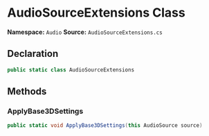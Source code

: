 # AudioSourceExtensions Class

**Namespace:** `Audio`
**Source:** `AudioSourceExtensions.cs`

## Declaration

```csharp
public static class AudioSourceExtensions
```

## Methods

### ApplyBase3DSettings

```csharp
public static void ApplyBase3DSettings(this AudioSource source)
```

